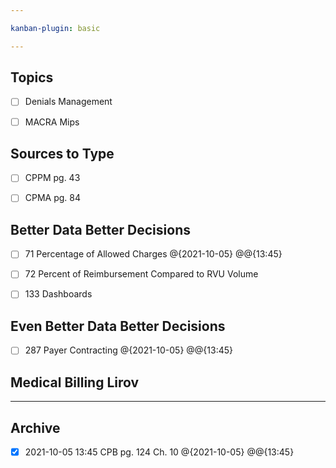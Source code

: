 ```yaml
---

kanban-plugin: basic

---
```


## Topics

- [ ] Denials Management
- [ ] MACRA Mips


## Sources to Type

- [ ] CPPM pg. 43
- [ ] CPMA pg. 84


## Better Data Better Decisions

- [ ] 71 Percentage of Allowed Charges @{2021-10-05} @@{13:45}
- [ ] 72 Percent of Reimbursement Compared to RVU Volume
- [ ] 133 Dashboards


## Even Better Data Better Decisions

- [ ] 287 Payer Contracting @{2021-10-05} @@{13:45}


## Medical Billing Lirov



***

## Archive

- [x] 2021-10-05 13:45 CPB pg. 124 Ch. 10 @{2021-10-05} @@{13:45}